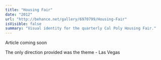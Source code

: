 ```yaml
---
title: "Housing Fair"
date: "2012"
url: "http://behance.net/gallery/6970799/Housing-Fair"
isVisible: false
summary: "Visual identity for the quarterly Cal Poly Housing Fair."
---
```


Article coming soon

The only direction provided was the theme - Las Vegas
